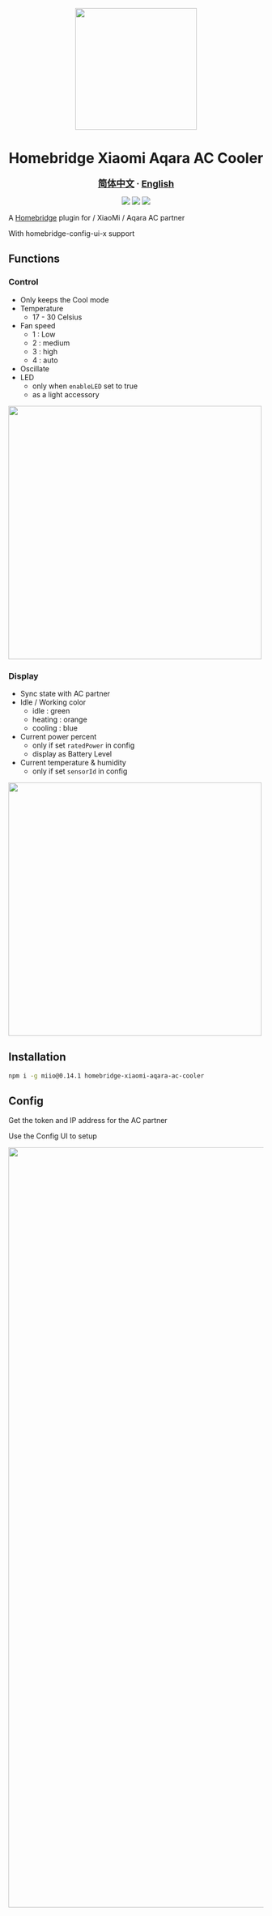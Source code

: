 <p align="center">
  <a href="https://github.com/homebridge/homebridge"><img src="https://raw.githubusercontent.com/seanzhang98/homebridge-Xiaomi-Aqara-AC-Cooler/master/images/logo.png" height="240"></a>
</p>

<h1 align="center">
Homebridge Xiaomi Aqara AC Cooler</h1>

<p align="center">
    <a href="README.md"><font size=4><b>简体中文</b></font></a>
    <font size=4><b>·</b></font>
    <a href="README_EN.md"><font size=4><b>English</b></font></a>
</p>

<p align="center"> <a href=""><img src="https://img.shields.io/npm/dy/homebridge-xiaomi-aqara-ac-cooler"></a> <a href=""><img src="https://img.shields.io/github/package-json/v/seanzhang98/homebridge-xiaomi-aqara-ac-cooler"></a> <a href=""><img src="https://img.shields.io/github/languages/top/seanzhang98/homebridge-Xiaomi-Aqara-AC-Cooler"></a></p>

A [Homebridge](https://github.com/nfarina/homebridge) plugin for  / XiaoMi / Aqara AC partner

With homebridge-config-ui-x support

## Functions

### Control
- Only keeps the Cool mode
- Temperature
  - 17 - 30 Celsius
- Fan speed
  - 1 : Low
  - 2 : medium
  - 3 : high
  - 4 : auto
- Oscillate
- LED
  - only when `enableLED` set to true
  - as a light accessory

<img src="https://raw.githubusercontent.com/seanzhang98/homebridge-Xiaomi-Aqara-AC-Cooler/master/images/tmp.PNG" width = "500" align=center />


### Display

- Sync state with AC partner
- Idle / Working color
  - idle : green
  - heating : orange
  - cooling : blue
- Current power percent
  - only if set `ratedPower` in config
  - display as Battery Level
- Current temperature & humidity
  -  only if set `sensorId` in config

<img src="https://raw.githubusercontent.com/seanzhang98/homebridge-Xiaomi-Aqara-AC-Cooler/master/images/con.PNG" width = "500" align=center />

## Installation

```bash
npm i -g miio@0.14.1 homebridge-xiaomi-aqara-ac-cooler
```

## Config

Get the token and IP address for the AC partner 

Use the Config UI to setup

<img src="https://raw.githubusercontent.com/seanzhang98/homebridge-Xiaomi-Aqara-AC-Cooler/master/images/Config.png" width = "1500" align=center />

